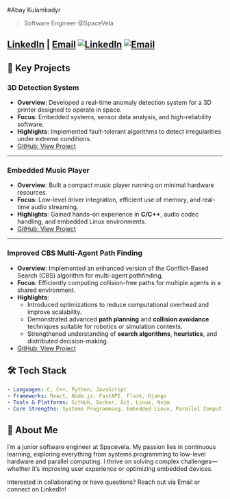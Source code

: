 #Abay Kulamkadyr

> Software Engineer @SpaceVela

[LinkedIn]() | [Email](mailto:kulamkadyr.abay@gmail.com)
[![LinkedIn](https://img.shields.io/badge/LinkedIn-Connect-blue)](https://www.linkedin.com/in/abay-kulamkadyr)
[![Email](https://img.shields.io/badge/Email-Contact-red)](mailto:kulamkadyr.abay@gmail.com)
---

## 🚀 Key Projects

### 3D Detection System
- **Overview**: Developed a real-time anomaly detection system for a 3D printer designed to operate in space.  
- **Focus**: Embedded systems, sensor data analysis, and high-reliability software.  
- **Highlights**: Implemented fault-tolerant algorithms to detect irregularities under extreme conditions.  
- [GitHub: View Project](https://github.com/abay-kulamkadyr/3dprinter_fault_detection)

---

### Embedded Music Player
- **Overview**: Built a compact music player running on minimal hardware resources.  
- **Focus**: Low-level driver integration, efficient use of memory, and real-time audio streaming.  
- **Highlights**: Gained hands-on experience in **C/C++**, audio codec handling, and embedded Linux environments.  
- [GitHub: View Project](https://github.com/abay-kulamkadyr/embedded_system_audio_player)

---

### Improved CBS Multi-Agent Path Finding
- **Overview**: Implemented an enhanced version of the Conflict-Based Search (CBS) algorithm for multi-agent pathfinding.  
- **Focus**: Efficiently computing collision-free paths for multiple agents in a shared environment.  
- **Highlights**: 
  - Introduced optimizations to reduce computational overhead and improve scalability.
  - Demonstrated advanced **path planning** and **collision avoidance** techniques suitable for robotics or simulation contexts.
  - Strengthened understanding of **search algorithms**, **heuristics**, and distributed decision-making.
- [GitHub: View Project](https://github.com/abay-kulamkadyr/improved_cbs_multi_agent_path_finding)


## 🛠️ Tech Stack

```yaml
- Languages: C, C++, Python, JavaScript
- Frameworks: React, Node.js, FastAPI, Flask, Django
- Tools & Platforms: GitHub, Docker, Git, Linux, Nvim
- Core Strengths: Systems Programming, Embedded Linux, Parallel Computing
```
## 🌱 About Me

I’m a junior software engineer at Spacevela. My passion lies in continuous learning, exploring everything from systems programming to low-level hardware and parallel computing. I thrive on solving complex challenges—whether it’s improving user experience or optimizing embedded devices.

Interested in collaborating or have questions?
Reach out via Email or connect on LinkedIn!
